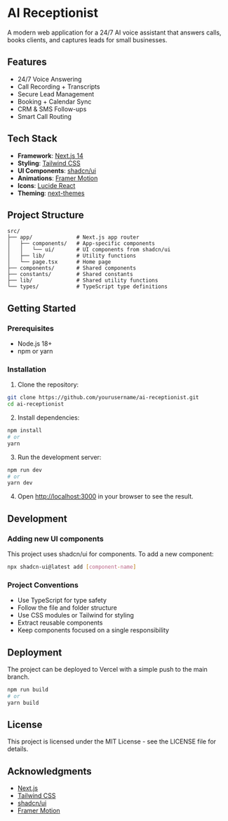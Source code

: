 # AI Receptionist

A modern web application for a 24/7 AI voice assistant that answers calls, books clients, and captures leads for small businesses.

## Features

- 24/7 Voice Answering
- Call Recording + Transcripts
- Secure Lead Management
- Booking + Calendar Sync
- CRM & SMS Follow-ups
- Smart Call Routing

## Tech Stack

- **Framework**: [Next.js 14](https://nextjs.org/)
- **Styling**: [Tailwind CSS](https://tailwindcss.com/)
- **UI Components**: [shadcn/ui](https://ui.shadcn.com/)
- **Animations**: [Framer Motion](https://www.framer.com/motion/)
- **Icons**: [Lucide React](https://lucide.dev/)
- **Theming**: [next-themes](https://github.com/pacocoursey/next-themes)

## Project Structure

```
src/
├── app/              # Next.js app router
│   ├── components/   # App-specific components
│   │   └── ui/       # UI components from shadcn/ui
│   ├── lib/          # Utility functions
│   └── page.tsx      # Home page
├── components/       # Shared components
├── constants/        # Shared constants
├── lib/              # Shared utility functions
└── types/            # TypeScript type definitions
```

## Getting Started

### Prerequisites

- Node.js 18+ 
- npm or yarn

### Installation

1. Clone the repository:
```bash
git clone https://github.com/yourusername/ai-receptionist.git
cd ai-receptionist
```

2. Install dependencies:
```bash
npm install
# or
yarn
```

3. Run the development server:
```bash
npm run dev
# or
yarn dev
```

4. Open [http://localhost:3000](http://localhost:3000) in your browser to see the result.

## Development

### Adding new UI components

This project uses shadcn/ui for components. To add a new component:

```bash
npx shadcn-ui@latest add [component-name]
```

### Project Conventions

- Use TypeScript for type safety
- Follow the file and folder structure
- Use CSS modules or Tailwind for styling
- Extract reusable components
- Keep components focused on a single responsibility

## Deployment

The project can be deployed to Vercel with a simple push to the main branch.

```bash
npm run build
# or
yarn build
```

## License

This project is licensed under the MIT License - see the LICENSE file for details.

## Acknowledgments

- [Next.js](https://nextjs.org/)
- [Tailwind CSS](https://tailwindcss.com/)
- [shadcn/ui](https://ui.shadcn.com/)
- [Framer Motion](https://www.framer.com/motion/)
